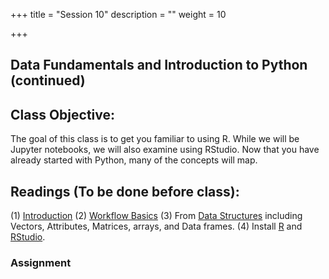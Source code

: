 +++
title = "Session 10"
description = ""
weight = 10

+++

## Data Fundamentals and Introduction to Python (continued)

## Class Objective:

The goal of this class is to get you familiar to using R. While we will be Jupyter notebooks, we will also examine using RStudio. Now that you have already started with Python, many of the concepts will map.

## Readings (To be done before class):
(1) [Introduction](http://r4ds.had.co.nz/introduction.html)
(2) [Workflow Basics](http://r4ds.had.co.nz/workflow-basics.html)
(3) From [Data Structures](http://adv-r.had.co.nz/Data-structures.html) including Vectors, Attributes,
Matrices, arrays, and Data frames.
(4) Install [R](http://cran.revolutionanalytics.com) and [RStudio](https://www.rstudio.com/products/rstudio/download/#download). 

### Assignment
